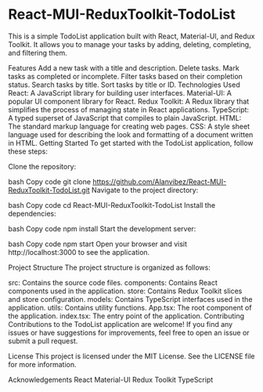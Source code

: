 # React-MUI-ReduxToolkit-TodoList
This is a simple TodoList application built with React, Material-UI, and Redux Toolkit. It allows you to manage your tasks by adding, deleting, completing, and filtering them.

Features
Add a new task with a title and description.
Delete tasks.
Mark tasks as completed or incomplete.
Filter tasks based on their completion status.
Search tasks by title.
Sort tasks by title or ID.
Technologies Used
React: A JavaScript library for building user interfaces.
Material-UI: A popular UI component library for React.
Redux Toolkit: A Redux library that simplifies the process of managing state in React applications.
TypeScript: A typed superset of JavaScript that compiles to plain JavaScript.
HTML: The standard markup language for creating web pages.
CSS: A style sheet language used for describing the look and formatting of a document written in HTML.
Getting Started
To get started with the TodoList application, follow these steps:

Clone the repository:

bash
Copy code
git clone https://github.com/Alanvibez/React-MUI-ReduxToolkit-TodoList.git
Navigate to the project directory:

bash
Copy code
cd React-MUI-ReduxToolkit-TodoList
Install the dependencies:

bash
Copy code
npm install
Start the development server:

bash
Copy code
npm start
Open your browser and visit http://localhost:3000 to see the application.

Project Structure
The project structure is organized as follows:

src: Contains the source code files.
components: Contains React components used in the application.
store: Contains Redux Toolkit slices and store configuration.
models: Contains TypeScript interfaces used in the application.
utils: Contains utility functions.
App.tsx: The root component of the application.
index.tsx: The entry point of the application.
Contributing
Contributions to the TodoList application are welcome! If you find any issues or have suggestions for improvements, feel free to open an issue or submit a pull request.

License
This project is licensed under the MIT License. See the LICENSE file for more information.

Acknowledgements
React
Material-UI
Redux Toolkit
TypeScript

